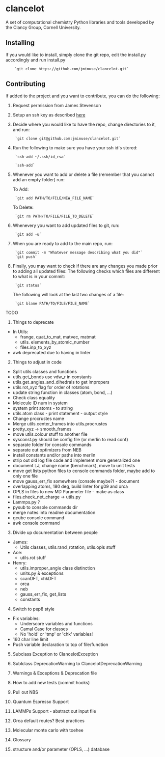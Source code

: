 # clancelot
A set of computational chemistry Python libraries and tools developed by the Clancy Group, Cornell University.

## Installing
If you would like to install, simply clone the git repo, edit the install.py accordingly and run install.py

		`git clone https://github.com/jminuse/clancelot.git`

## Contributing
If added to the project and you want to contribute, you can do the following:

1. Request permission from James Stevenson
2. Setup an ssh key as described [here](https://help.github.com/articles/generating-ssh-keys/)
3. Decide where you would like to have the repo, change directories to it, and run:

		`git clone git@github.com:jminuse/clancelot.git`
4. Run the following to make sure you have your ssh id's stored:

		`ssh-add ~/.ssh/id_rsa`

		`ssh-add`
5. Whenever you want to add or delete a file (remember that you cannot add an empty folder) run:

	To Add:

		`git add PATH/TO/FILE/NEW_FILE_NAME`
	To Delete:

		`git rm PATH/TO/FILE/FILE_TO_DELETE`
6. Whenevery you want to add updated files to git, run:

		`git add -u`
7. When you are ready to add to the main repo, run:

		`git commit -m "Whatever message describing what you did"`
		`git push`
8. Finally, you may want to check if there are any changes you made prior to adding all updated files:
	The following checks which files are different to what is in your commit:
	
		`git status`
	The following will look at the last two changes of a file:
	
		`git blame PATH/TO/FILE/FILE_NAME`


TODO

1. Things to deprecate  
  - In Utils:
  	- frange, quat_to_mat, matvec, matmat
  	- utils. elements_by_atomic_number  
  	- files.inp_to_xyz  
  - awk deprecated due to having in linter  
2. Things to adjust in code
  - Split utils classes and functions  
  - utils.get_bonds use vdw_r in constants  
  - utils.get_angles_and_dihedrals to get Impropers  
  - utils.rot_xyz flag for order of rotations
  - update string function in classes (atom, bond, ...)
  - Check class equality  
  - Molecule ID num in system  
  - system print atoms - to string
  - utils.atom class - print statement - output style
  - Change procrustes name  
  - Merge utils.center_frames into utils.procrustes
  - pretty_xyz -> smooth_frames
  - move utils.colour stuff to another file  
  - sysconst.py should be config file (or merlin to read conf)  
  - separate folder for console commands  
  - separate out optimizers from NEB  
  - install constants and/or paths into merlin  
  - strip out old log file code and implement more generalized one  
  - document LJ, change name (benchmark), move to unit tests  
  - move get lists python files to console commands folder, maybe add to only one file  
  - move gauss_err_fix somewhere (console maybe?) - document
  - overlapping atoms, 180 deg, build linter for g09 and orca
  - OPLS in files to new MD Parameter file - make as class  
  - files.check_net_charge -> utils.py  
  - Lammps.py ?
  - pysub to console commands dir  
  - merge notes into readme documentation  
  - gcube console command  
  - awk console command
3. Divide up documentation between people  
  - James:
  	- Utils classes, utils.rand_rotation, utils.opls stuff
  - Ace:
  	- utils.rot stuff
  - Henry:
  	- utils.improper_angle class distinction
  	- units.py & exceptions
  	- scanDFT, chkDFT  
  	- orca
  	- neb
  	- gauss_err_fix, get_lists
  	- constants  
4. Switch to pep8 style  
  - Fix variables:
  	- Underscore variables and functions
  	- Camal Case for classes
  	- No 'hold' or 'tmp' or 'chk' variables!
  - 160 char line limit  
  - Push variable declaration to top of file/function

5. Subclass Exception to ClancelotException  
6. Sublclass DeprecationWarning to ClancelotDeprecationWarning  
7. Warnings & Exceptions & Deprecation file  

8. How to add new tests (commit hooks)  
9. Pull out NBS  

10. Quantum Espresso Support  
11. LAMMPs Support - abstract out input file  
12. Orca default routes? Best practices  
13. Molecular monte carlo with toehee

14. Glossary  
15. structure and/or parameter (OPLS, ...) database  
